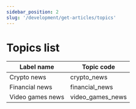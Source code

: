 ```yaml
---
sidebar_position: 2
slug: '/development/get-articles/topics'
---
```


# Topics list

| Label name       | Topic code       |
|------------------|------------------|
| Crypto news      | crypto_news      |
| Financial news   | financial_news   |
| Video games news | video_games_news |
